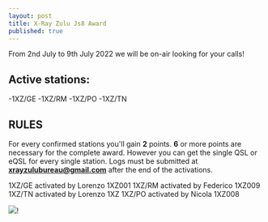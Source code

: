 ```yaml
---
layout: post
title: X-Ray Zulu Js8 Award
published: true
---
```


From 2nd July to 9th July 2022 we will be on-air looking for your calls!

## Active stations: 

-1XZ/GE
-1XZ/RM
-1XZ/PO
-1XZ/TN

## RULES

For every confirmed stations you'll gain **2** points.
**6** or more points are necessary for the complete award. However you can get the single QSL or eQSL for every single station.
Logs must be submitted at **xrayzulubureau@gmail.com** after the end of the activations.

1XZ/GE activated by Lorenzo 1XZ001
1XZ/RM activated by Federico 1XZ009
1XZ/TN activated by Lorenzo 1XZ
1XZ/PO activated by Nicola 1XZ008

![]({{site.baseurl}}/images/JS8%20QSL%201%20TEST%20EXPORT.png)!